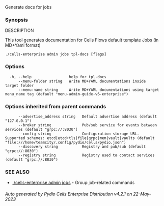Generate docs for jobs

### Synopsis


DESCRIPTION

  This tool generates documentation for Cells Flows default template Jobs (in MD+Yaml format)


```
./cells-enterprise admin jobs tpl-docs [flags]
```

### Options

```
  -h, --help                 help for tpl-docs
      --menu-folder string   Write MD+YAML documentations inside target folder
      --menu-name string     Write MD+YAML documentations using target menu_name tag (default "menu-admin-guide-v6-enterprise")
```

### Options inherited from parent commands

```
      --advertise_address string   Default advertise address (default "127.0.0.1")
      --broker string              Pub/sub service for events between services (default "grpc://:8030")
      --config string              Configuration storage URL. Supported schemes: etcd|etcd+tls|file|grpc|mem|vault|vaults (default "file:///home/teamcity/.config/pydio/cells/pydio.json")
      --discovery string           Registry and pub/sub (default "grpc://:8030")
      --registry string            Registry used to contact services (default "grpc://:8030")
```

### SEE ALSO

* [./cells-enterprise admin jobs](./cells-enterprise-admin-jobs)	 - Group job-related commands

###### Auto generated by Pydio Cells Enterprise Distribution v4.2.1 on 22-May-2023
